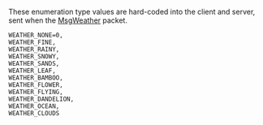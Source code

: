 These enumeration type values are hard-coded into the client and server, sent when the [MsgWeather](Packets/MsgWeather) packet. 

```
WEATHER_NONE=0, 
WEATHER_FINE, 
WEATHER_RAINY, 
WEATHER_SNOWY, 
WEATHER_SANDS, 
WEATHER_LEAF, 
WEATHER_BAMBOO, 
WEATHER_FLOWER, 
WEATHER_FLYING, 
WEATHER_DANDELION, 
WEATHER_OCEAN,
WEATHER_CLOUDS
```